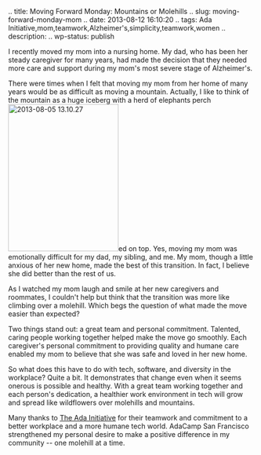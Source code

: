 .. title: Moving Forward Monday: Mountains or Molehills
.. slug: moving-forward-monday-mom
.. date: 2013-08-12 16:10:20
.. tags: Ada Initiative,mom,teamwork,Alzheimer's,simplicity,teamwork,women
.. description: 
.. wp-status: publish


<html><body><p>I recently moved my mom into a nursing home. My dad, who has been her steady caregiver for many years, had made the decision that they needed more care and support during my mom's most severe stage of Alzheimer's.

There were times when I felt that moving my mom from her home of many years would be as difficult as moving a mountain. Actually, I like to think of the mountain as a huge iceberg with a herd of elephants perch<img class="size-medium wp-image-153 alignright" alt="2013-08-05 13.10.27" src="http://willingconsulting.com/wp-content/uploads/2013/08/2013-08-05-13.10.27-225x300.jpg" width="225" height="300">ed on top. Yes, moving my mom was emotionally difficult for my dad, my sibling, and me. My mom, though a little anxious of her new home, made the best of this transition. In fact, I believe she did better than the rest of us.

As I watched my mom laugh and smile at her new caregivers and roommates, I couldn't help but think that the transition was more like climbing over a molehill. Which begs the question of what made the move easier than expected?

Two things stand out: a great team and personal commitment. Talented, caring people working together helped make the move go smoothly. Each caregiver's personal commitment to providing quality and humane care enabled my mom to believe that she was safe and loved in her new home.

So what does this have to do with tech, software, and diversity in the workplace? Quite a bit. It demonstrates that change even when it seems onerous is possible and healthy. With a great team working together and each person's dedication, a healthier work environment in tech will grow and spread like wildflowers over molehills and mountains.

Many thanks to <a title="The Ada Initiative" href="http://adainitiative.com" target="_blank">The Ada Initiative</a> for their teamwork and commitment to a better workplace and a more humane tech world. AdaCamp San Francisco strengthened my personal desire to make a positive difference in my community -- one molehill at a time.</p></body></html>